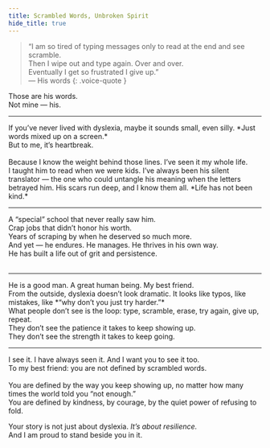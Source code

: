 ```yaml
---
title: Scrambled Words, Unbroken Spirit
hide_title: true
---
```


> “I am so tired of typing messages only to read at the end and see scramble. <br>
> Then I wipe out and type again. Over and over. <br>
> Eventually I get so frustrated I give up.”<br>
> — His words
{: .voice-quote }  

<p class="lede">Those are his words.<br>Not mine — his.</p>

<hr class="section-line">
If you’ve never lived with dyslexia, maybe it sounds small, even silly. *Just words mixed up on a screen.*<br>
<div class="struggle">But to me, it’s heartbreak.</div><br>Because I know the weight behind those lines. I’ve seen it my whole life.<br>  
I taught him to read when we were kids. I’ve always been his silent translator — the one who could untangle his meaning when the letters betrayed him.  
His scars run deep, and I know them all. *Life has not been kind.*  
<hr class="section-line">
A “special” school that never really saw him.<br>
Crap jobs that didn’t honor his worth.<br>
Years of scraping by when he deserved so much more.<br>
And yet — he endures. He manages. He thrives in his own way.<br><div class="strength">He has built a life out of grit and persistence.</div><br>
<hr class="section-line">
He is a good man. A great human being. My best friend.<br>
From the outside, dyslexia doesn’t look dramatic. It looks like typos, like mistakes, like *“why don’t you just try harder.”*<br>
What people don’t see is the loop: type, scramble, erase, try again, give up, repeat.<br>
They don’t see the patience it takes to keep showing up.<br>
They don’t see the strength it takes to keep going.  
<hr class="section-line">
I see it. I have always seen it. And I want you to see it too.<br>
<div class="empathy">To my best friend: you are not defined by scrambled words.</div><br>You are defined by the way you keep showing up, no matter how many times the world told you “not enough.”<br>
You are defined by kindness, by courage, by the quiet power of refusing to fold.  

Your story is not just about dyslexia. *It’s about resilience.*<br>
And I am proud to stand beside you in it.




